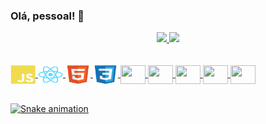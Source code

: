 ### Olá, pessoal! 👋


  <div align="inline-block">
  <a href="https://github.com/muridev017">
<!--   <img height="180em" src="https://github-readme-stats.vercel.app/api/top-langs/?username=muridev017&langs_count=10&layout=compact"/> -->
</div>

<div align="center">
  <a href="https://github.com/muridev017">
  <img height="160em" src="https://github-readme-stats.vercel.app/api?username=muridev017&show_icons=true&theme=dracula&include_all_commits=true&count_private=true"/>
  <img height="160em" src="https://github-readme-stats.vercel.app/api/top-langs/?username=muridev017&layout=compact&langs_count=7&theme=dracula"/>
</div>  

<Br>





<div style="display: inline_block"><br>
  
  <img align="center"  height="30" width="40" src="https://raw.githubusercontent.com/devicons/devicon/master/icons/javascript/javascript-plain.svg">
  
  <img align="center"  height="30" width="40" src="https://raw.githubusercontent.com/devicons/devicon/master/icons/react/react-original.svg">
  
  <img align="center" height="30" width="40" src="https://raw.githubusercontent.com/devicons/devicon/master/icons/html5/html5-original.svg">
  
  <img align="center"  height="30" width="40" src="https://raw.githubusercontent.com/devicons/devicon/master/icons/css3/css3-original.svg">
  
  <img align="center"  height="30" width="40" src="https://cdn.jsdelivr.net/gh/devicons/devicon/icons/nodejs/nodejs-original.svg">
  
  <img align="center"  height="30" width="40" src="https://cdn.jsdelivr.net/gh/devicons/devicon/icons/bootstrap/bootstrap-original.svg">
  
  <img align="center"  height="30" width="40" src="https://cdn.jsdelivr.net/gh/devicons/devicon/icons/mysql/mysql-original.svg">
  
  <img align="center"  height="30" width="40" src="https://cdn.jsdelivr.net/gh/devicons/devicon/icons/c/c-original.svg">
  
  <img align="center"  height="30" width="40" src="https://cdn.jsdelivr.net/gh/devicons/devicon/icons/angularjs/angularjs-original.svg">
  
</div><br>
  

  
  ![Snake animation](https://github.com/muridev017/muridev017/blob/output/github-contribution-grid-snake.svg)

<!--
**muridev017/muridev017** is a ✨ _special_ ✨ repository because its `README.md` (this file) appears on your GitHub profile.


Here are some ideas to get you started:

- 🔭 I’m currently working on ...
- 🌱 I’m currently learning ...
- 👯 I’m looking to collaborate on ...
- 🤔 I’m looking for help with ...
- 💬 Ask me about ...
- 📫 How to reach me: ...
- 😄 Pronouns: ...
- ⚡ Fun fact: ...
-->
